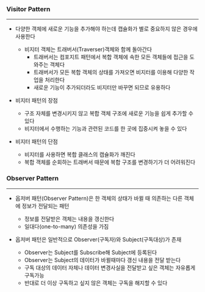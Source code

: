 ### Visitor Pattern

---

* 다양한 객체에 새로운 기능을 추가해야 하는데 캡슐화가 별로 중요하지 않은 경우에 사용한다
  * 비지터 객체는 트래버서(Traverser)객체와 함께 돌아간다
    * 트래버서는 컴포지트 패턴에서 복합 객체에 속한 모든 객체들에 접근을 도와주는 객체다
    * 트래버서가 모든 복합 객체의 상태를 가져오면 비지터를 이용해 다양한 작업을 처리한다
    * 새로운 기능이 추가되더라도 비지터만 바꾸면 되므로 유용하다

* 비지터 패턴의 장점
  * 구조 자체를 변경시키지 않고 복합 객체 구조에 새로운 기능을 쉽게 추가할 수 있다
  * 비지터에서 수행하는 기능과 관련된 코드를 한 곳에 집중시켜 놓을 수 있다

* 비지터 패턴의 단점
  * 비지터를 사용하면 복합 클래스의 캡슐화가 깨진다
  * 복합 객체를 순회하는 트래버서 때문에 복합 구조를 변경하기가 더 어려워진다


### Observer Pattern 

---

* 옵저버 패턴(Observer Pattern)은 한 객체의 상태가 바뀔 때 의존하는 다른 객체에 정보가 전달되는 패턴
  * 정보를 전달받은 객체는 내용을 갱신한다
  * 일대다(one-to-many) 의존성을 가짐

* 옵저버 패턴은 일반적으로 Observer(구독자)와 Subject(구독대상)가 존재
  * Observer는 Subject를 Subscribe해 Subject에 등록된다
  * Observer는 Subject의 데이터가 바뀔때마다 갱신 내용을 전달 받는다
  * 구독 대상의 데이터 자체나 데이터 변경사실을 전달받고 싶은 객체는 자유롭게 구독가능
  * 반대로 더 이상 구독하고 싶지 않은 객체는 구독을 해지할 수 있다

